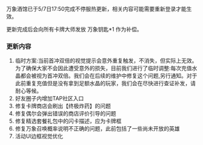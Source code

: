 万象酒馆已于5/7日17:50完成不停服热更新，相关内容可能需要重新登录才能生效。

更新完成后会向所有卡牌大师发放 万象钥匙*1 作为补偿。

### 更新内容

1. 临时方案:当前首冲双倍的视觉提示会意外重复触发，不消失，但实际上无效。为了确保大家不会因此遭受意外的损失，目前我们进行了临时调整:每次充值水晶都会被视为首冲双倍。我们会在后续的维护中修复这个问题,另行通知。对于此前重复充值但是没有拿到足额水晶的玩家，我们会在尽快进行查证补发，请耐心等候。
2. 好友圈子内增加TAP社区入口
3. 修复卡牌商店会刷出【终极炸药】的问题
4. 修复偶尔会弹出错误的商店评价引导的问题
5. 修复精选套餐礼包中的闪卡描述，应为卡牌框
6. 修复万象召唤概率说明不正确的问题，此前包括了一些尚未开放的英雄
7. 活动Ul边框视觉优化